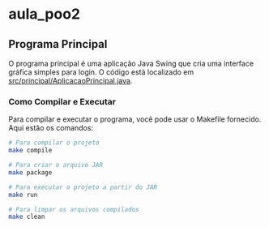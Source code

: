 
# aula_poo2

## Programa Principal

O programa principal é uma aplicação Java Swing que cria uma interface gráfica simples para login. O código está localizado em [src/principal/AplicacaoPrincipal.java](src/principal/AplicacaoPrincipal.java).


### Como Compilar e Executar

Para compilar e executar o programa, você pode usar o Makefile fornecido. Aqui estão os comandos:

```sh
# Para compilar o projeto
make compile

# Para criar o arquivo JAR
make package

# Para executar o projeto a partir do JAR
make run

# Para limpar os arquivos compilados
make clean
```